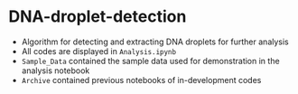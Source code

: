 # DNA-droplet-detection
- Algorithm for detecting and extracting DNA droplets for further analysis
- All codes are displayed in `Analysis.ipynb`
- `Sample_Data` contained the sample data used for demonstration in the analysis notebook
- `Archive` contained previous notebooks of in-development codes
